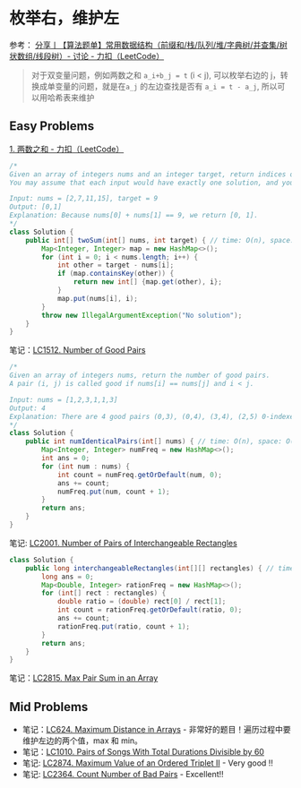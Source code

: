 # 枚举右，维护左

参考： [分享丨【算法题单】常用数据结构（前缀和/栈/队列/堆/字典树/并查集/树状数组/线段树）- 讨论 - 力扣（LeetCode）](https://leetcode.cn/discuss/post/3583665/fen-xiang-gun-ti-dan-chang-yong-shu-ju-j-bvmv/)

> 对于双变量问题，例如两数之和 `a_i+b_j = t` (i < j), 可以枚举右边的 j，转换成单变量的问题，就是在`a_j` 的左边查找是否有 `a_i = t - a_j`, 所以可以用哈希表来维护

## Easy Problems

[1. 两数之和 - 力扣（LeetCode）](https://leetcode.cn/problems/two-sum/)
```java
/*
Given an array of integers nums and an integer target, return indices of the two numbers such that they add up to target.
You may assume that each input would have exactly one solution, and you may not use the same element twice.

Input: nums = [2,7,11,15], target = 9
Output: [0,1]
Explanation: Because nums[0] + nums[1] == 9, we return [0, 1].
*/
class Solution {
    public int[] twoSum(int[] nums, int target) { // time: O(n), space: O(n)
        Map<Integer, Integer> map = new HashMap<>();
        for (int i = 0; i < nums.length; i++) {
            int other = target - nums[i];
            if (map.containsKey(other)) {
                return new int[] {map.get(other), i};
            }
            map.put(nums[i], i);
        }
        throw new IllegalArgumentException("No solution");
    }
}
```

笔记：[LC1512. Number of Good Pairs](leetcode/LC1512.%20Number%20of%20Good%20Pairs.md)
```java
/*
Given an array of integers nums, return the number of good pairs.
A pair (i, j) is called good if nums[i] == nums[j] and i < j.

Input: nums = [1,2,3,1,1,3]
Output: 4
Explanation: There are 4 good pairs (0,3), (0,4), (3,4), (2,5) 0-indexed.
*/
class Solution {
    public int numIdenticalPairs(int[] nums) { // time: O(n), space: O(n)
        Map<Integer, Integer> numFreq = new HashMap<>();
        int ans = 0;
        for (int num : nums) {
            int count = numFreq.getOrDefault(num, 0);
            ans += count;
            numFreq.put(num, count + 1);
        }
        return ans;
    }
}
```

笔记: [LC2001. Number of Pairs of Interchangeable Rectangles](leetcode/LC2001.%20Number%20of%20Pairs%20of%20Interchangeable%20Rectangles.md)
```java
class Solution {
    public long interchangeableRectangles(int[][] rectangles) { // time: O(n), space: O(n)
        long ans = 0;
        Map<Double, Integer> rationFreq = new HashMap<>();
        for (int[] rect : rectangles) {
            double ratio = (double) rect[0] / rect[1];
            int count = rationFreq.getOrDefault(ratio, 0);
            ans += count;
            rationFreq.put(ratio, count + 1);
        }
        return ans;
    }
}
```

笔记：[LC2815. Max Pair Sum in an Array](leetcode/LC2815.%20Max%20Pair%20Sum%20in%20an%20Array.md)

## Mid Problems

- 笔记：[LC624. Maximum Distance in Arrays](leetcode/LC624.%20Maximum%20Distance%20in%20Arrays.md) - 非常好的题目！遍历过程中要维护左边的两个值，max 和 min。
- 笔记：[LC1010. Pairs of Songs With Total Durations Divisible by 60](leetcode/LC1010.%20Pairs%20of%20Songs%20With%20Total%20Durations%20Divisible%20by%2060.md)
- 笔记: [LC2874. Maximum Value of an Ordered Triplet II](leetcode/LC2874.%20Maximum%20Value%20of%20an%20Ordered%20Triplet%20II.md) - Very good !!
- 笔记: [LC2364. Count Number of Bad Pairs](leetcode/LC2364.%20Count%20Number%20of%20Bad%20Pairs.md) - Excellent!!

